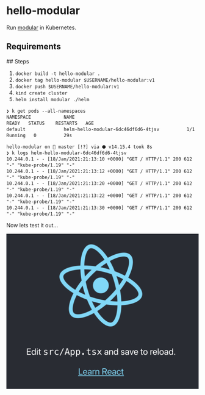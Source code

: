 # hello-modular

Run [modular](https://github.com/jpmorganchase/modular) in Kubernetes.


## Requirements


## Steps

1. `docker build -t hello-modular .`
2. `docker tag hello-modular $USERNAME/hello-modular:v1`
3. `docker push $USERNAME/hello-modular:v1`
4. `kind create cluster`
5. `helm install modular ./helm`
```
❯ k get pods --all-namespaces
NAMESPACE            NAME                                         READY   STATUS    RESTARTS   AGE
default              helm-hello-modular-6dc46df6d6-4tjsv          1/1     Running   0          29s
```

```
hello-modular on  master [!?] via ⬢ v14.15.4 took 8s
❯ k logs helm-hello-modular-6dc46df6d6-4tjsv
10.244.0.1 - - [18/Jan/2021:21:13:10 +0000] "GET / HTTP/1.1" 200 612 "-" "kube-probe/1.19" "-"
10.244.0.1 - - [18/Jan/2021:21:13:12 +0000] "GET / HTTP/1.1" 200 612 "-" "kube-probe/1.19" "-"
10.244.0.1 - - [18/Jan/2021:21:13:20 +0000] "GET / HTTP/1.1" 200 612 "-" "kube-probe/1.19" "-"
10.244.0.1 - - [18/Jan/2021:21:13:22 +0000] "GET / HTTP/1.1" 200 612 "-" "kube-probe/1.19" "-"
10.244.0.1 - - [18/Jan/2021:21:13:30 +0000] "GET / HTTP/1.1" 200 612 "-" "kube-probe/1.19" "-"
```

Now lets test it out...

![img](images/landing.png)

